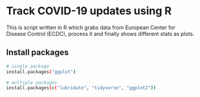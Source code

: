 # Track COVID-19 updates using R

This is script written in R which grabs data from European Center for Disease Control (ECDC), process it and finally shows different stats as plots.

## Install packages

```bash
# single package
install.packages("ggplot")

# multiple packages
install.packages(c("lubridate", "tidyverse", "ggplot2"))
```
